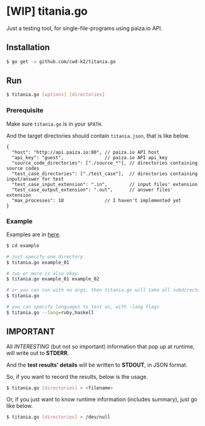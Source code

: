 # [WIP] titania.go

Just a testing tool, for single-file-programs using paiza.io API.

## Installation

```bash
$ go get -u github.com/cwd-k2/titania.go
```

## Run

```bash
$ titania.go [options] [directories]
```

### Prerequisite

Make sure `titania.go` is in your `$PATH`.

And the target directories should contain `titania.json`, that is like below.

```
{
  "host": "http://api.paiza.io:80", // paiza.io API host
  "api_key": "guest",               // paiza.io API api_key
  "source_code_directories": ["./source_*"], // directories containing source codes
  "test_case_directories": ["./test_case"],  // directories containing input/answer for test
  "test_case_input_extension": ".in",        // input files' extension
  "test_case_output_extension": ".out",      // answer files' extension
  "max_processes": 10               // I haven't implemented yet
}
```

### Example

Examples are in [here](https://github.com/cwd-k2/titania.example).

```bash
$ cd example

# just specify one directory.
$ titania.go example_01

# two or more is also okay.
$ titania.go example_01 example_02

# or you can run with no args, then titania.go will take all subdirectories as targets.
$ titania.go

# you can specify languages to test on, with -lang flags
$ titania.go --lang=ruby,haskell
```

## **IMPORTANT**

All _INTERESTING_ (but not so important) information that pop up at runtime, will write out to **STDERR**.

And the **test results' details** will be written to **STDOUT**, in JSON format.

So, if you want to record the results, below is the usage.

```bash
$ titania.go [directories] > <filename>
```

Or, if you just want to know runtime information (includes summary), just go like below.

```bash
$ titania.go [directories] > /dev/null
```
